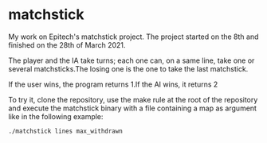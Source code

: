 # matchstick

My work on Epitech's matchstick project. The project started on the 8th and finished on the 28th of March 2021.

The player and the IA take turns; each one can, on a same line, take one or several matchsticks.The losing one is the one to take the last matchstick.

If the user wins, the program returns 1.If the AI wins, it returns 2

To try it, clone the repository, use the make rule at the root of the repository and execute the matchstick binary with a file containing a map as argument like in the following example:

    ./matchstick lines max_withdrawn
